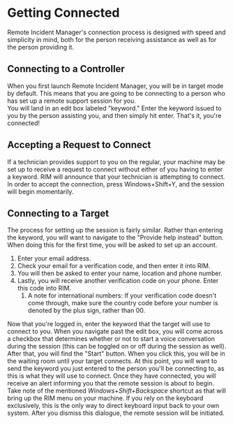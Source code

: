 # Getting Connected
Remote Incident Manager's connection process is designed with speed and simplicity in mind, both for the person receiving assistance as well as for the person providing it.
## Connecting to a Controller
When you first launch Remote Incident Manager, you will be in target mode by default. This means that you are going to be connecting to a person who has set up a remote support session for you.  
You will land in an edit box labeled "keyword." Enter the keyword issued to you by the person assisting you, and then simply hit enter. That's it, you're connected!
## Accepting a Request to Connect
If a technician provides support to you on the regular, your machine may be set up to receive a request to connect without either of you having to enter a keyword. RIM will announce that your technician is attempting to connect. In order to accept the connection, press Windows+Shift+Y, and the session will begin momentarily.
## Connecting to a Target
The process for setting up the session is fairly similar. Rather than entering the keyword, you will want to navigate to the "Provide help instead" button. When doing this for the first time, you will be asked to set up an account.
1. Enter your email address.
1. Check your email for a verification code, and then enter it into RIM.
1. You will then be asked to enter your name, location and phone number.
1. Lastly, you will receive another verification code on your phone. Enter this code into RIM.
    1. A note for international numbers: If your verification code doesn't come through, make sure the country code before your number is denoted by the plus sign, rather than 00.
<!-- end -->
Now that you're logged in, enter the keyword that the target will use to connect to you. When you navigate past the edit box, you will come across a checkbox that determines whether or not to start a voice conversation during the session (this can be toggled on or off during the session as well). After that, you will find the "Start" button. When you click this, you will be in the waiting room until your target connects. At this point, you will want to send the keyword you just entered to the person you'll be connecting to, as this is what they will use to connect. Once they have connected, you will receive an alert informing you that the remote session is about to begin. Take note of the mentioned *Windows+Shift+Backspace* shortcut as that will bring up the RIM menu on your machine. If you rely on the keyboard exclusively, this is the only way to direct keyboard input back to your own system. After you dismiss this dialogue, the remote session will be initiated.